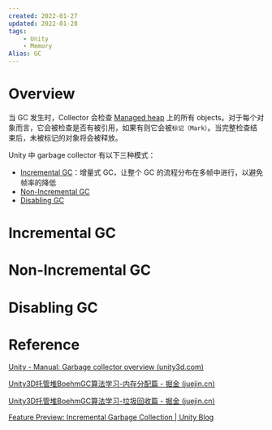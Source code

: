 ```yaml
---
created: 2022-01-27
updated: 2022-01-28
tags:
    - Unity
    - Memory
Alias: GC
---
```


# Overview

当 GC 发生时，Collector 会检查 [Managed heap](Managed%20Memory.md#Managed%20heap%20overview) 上的所有 objects。对于每个对象而言，它会被检查是否有被引用，如果有则它会被`标记（Mark）`。当完整检查结束后，未被标记的对象将会被释放。

Unity 中 garbage collector 有以下三种模式：
- [Incremental GC](#Incremental%20GC)：增量式 GC，让整个 GC 的流程分布在多帧中进行，以避免帧率的降低
- [Non-Incremental GC](#Non-Incremental%20GC)
- [Disabling GC](#Disabling%20GC)


# Incremental GC

# Non-Incremental GC

# Disabling GC

# Reference

[Unity - Manual: Garbage collector overview (unity3d.com)](https://docs.unity3d.com/2020.3/Documentation/Manual/performance-garbage-collector.html)


[Unity3D托管堆BoehmGC算法学习-内存分配篇 - 掘金 (juejin.cn)](https://juejin.cn/post/6966954993869914119)

[Unity3D托管堆BoehmGC算法学习-垃圾回收篇 - 掘金 (juejin.cn)](https://juejin.cn/post/6968400262629163038)

[Feature Preview: Incremental Garbage Collection | Unity Blog](https://blog.unity.com/technology/feature-preview-incremental-garbage-collection)